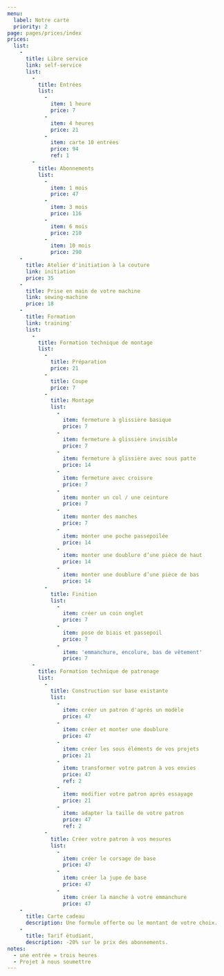 ```yaml
---
menu:
  label: Notre carte
  priority: 2
page: pages/prices/index
prices:
  list:
    -
      title: Libre service
      link: self-service
      list:
        -
          title: Entrées
          list:
            -
              item: 1 heure
              price: 7
            -
              item: 4 heures
              price: 21
            -
              item: carte 10 entrées
              price: 94
              ref: 1
        -
          title: Abonnements
          list:
            -
              item: 1 mois
              price: 47
            -
              item: 3 mois
              price: 116
            -
              item: 6 mois
              price: 210
            -
              item: 10 mois
              price: 290
    -
      title: Atelier d'initiation à la couture
      link: initiation
      price: 35
    -
      title: Prise en main de votre machine
      link: sewing-machine
      price: 18
    -
      title: Formation
      link: training'
      list:
        -
          title: Formation technique de montage
          list:
            -
              title: Préparation
              price: 21
            -
              title: Coupe
              price: 7
            -
              title: Montage
              list:
                -
                  item: fermeture à glissière basique
                  price: 7
                -
                  item: fermeture à glissière invisible
                  price: 7
                -
                  item: fermeture à glissière avec sous patte
                  price: 14
                -
                  item: fermeture avec croisure
                  price: 7
                -
                  item: monter un col / une ceinture
                  price: 7
                -
                  item: monter des manches
                  price: 7
                -
                  item: monter une poche passepoilée
                  price: 14
                -
                  item: monter une doublure d’une pièce de haut
                  price: 14
                -
                  item: monter une doublure d’une pièce de bas
                  price: 14
            -
              title: Finition
              list:
                -
                  item: créer un coin onglet
                  price: 7
                -
                  item: pose de biais et passepoil
                  price: 7
                -
                  item: 'emmanchure, encolure, bas de vêtement'
                  price: 7
        -
          title: Formation technique de patronage
          list:
            -
              title: Construction sur base existante
              list:
                -
                  item: créer un patron d'après un modèle
                  price: 47
                -
                  item: créer et monter une doublure
                  price: 47
                -
                  item: créer les sous éléments de vos projets
                  price: 21
                -
                  item: transformer votre patron à vos envies
                  price: 47
                  ref: 2
                -
                  item: modifier votre patron après essayage
                  price: 21
                -
                  item: adapter la taille de votre patron
                  price: 47
                  ref: 2
            -
              title: Créer votre patron à vos mesures
              list:
                -
                  item: créer le corsage de base
                  price: 47
                -
                  item: créer la jupe de base
                  price: 47
                -
                  item: créer la manche à votre emmanchure
                  price: 47
    -
      title: Carte cadeau
      description: Une formule offerte ou le montant de votre choix.
    -
      title: Tarif étudiant,
      description: -20% sur le prix des abonnements.
notes:
  - une entrée = trois heures
  - Projet à nous soumettre
---
```

